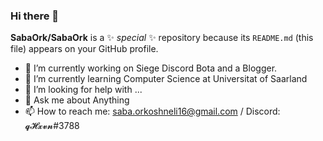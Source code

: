 ### Hi there 👋

**SabaOrk/SabaOrk** is a ✨ _special_ ✨ repository because its `README.md` (this file) appears on your GitHub profile.


- 🔭 I’m currently working on Siege Discord Bota and a Blogger.
- 🌱 I’m currently learning Computer Science at Universitat of Saarland
- 🤔 I’m looking for help with ...
- 💬 Ask me about Anything
- 📫 How to reach me: saba.orkoshneli16@gmail.com / Discord: 𝓺𝓗𝔁𝓿𝓷#3788 




